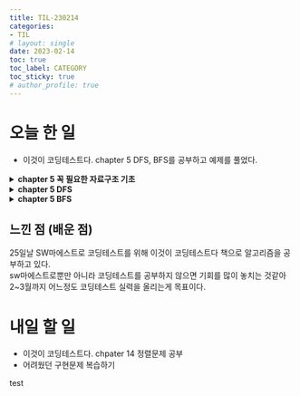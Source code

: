 ```yaml
---
title: TIL-230214
categories:
- TIL
# layout: single
date: 2023-02-14
toc: true
toc_label: CATEGORY
toc_sticky: true
# author_profile: true
---
```


# 오늘 한 일

- 이것이 코딩테스트다. chapter 5 DFS, BFS를 공부하고 예제를 풀었다.
<details>
<summary><b>chapter 5 꼭 필요한 자료구조 기초</b></summary>   

```
### 탐색(Search)이란?
    
**많은 양의 데이터 중에서 원하는 데이터를 찾는 과정**이다.
    
    대표적인 탐색 알고리즘은 DFS, BFS로 두 알고리즘의 원리를 제대로 이해해야 코딩 테스트의 탐색문제 유형을 풀 수 있다.
    
    DFS, BFS를 제대로 이해하려면 스택, 큐, 재귀 함수를 이해해야 한다.
    
    ### 자료구조(Data Structure)란?
    
    **데이터를 표현하고 관리하고 처리하기 위한 구조**이다. 그중 스택과 큐는 자료구조의 기초 개념으로 다음의 두해심적인 함수로 구성된다.
    
    - 삽입(Push): 데이터를 삽입한다.
    - 삭제(Pop): 데이터를 삭제한다.
    
    이뿐 아니라 오버플로와 언드플로를 고민해야 한다.
    
    - 오버플로: 데이터 크기가 이미 가득 차있는 상태에서 삽입 연산을 수행할 때 발생
    - 언더플로: 데이터가 없는 상태에서 삭제 연산을 수행할 때 발생
    
    ## 스택 (stack)
    
    창고 아르바이트할 때 박스를 쌓는 것처럼 **선입후출 구조 또는 후입선출 구조**라고 한다.(늦게 들어간게 빨리 빠진다.)
    
    ```java
    // 스택 생성
    Stack<Integer> stack = new Stack<>();
    
    // 5 삽입
    stack.push(5);
    stack.push(2);
    
    // 최상단 원소 2 print
    stack.peek();
    
    // 2 삭제 후 print
    stack.pop();
    ```
    
    ### 큐 (queue)
    
     큐는 대기줄로 **선입선출 구조**이다. (먼저 온 사람이 먼저 들어간다.)
    
    ```java
    Queue<Integer> q = new LinkedList<>();
    
    // 5 삽입
    q.add(5);
    q.add(2);
    
    // 최상단 원소 5 print
    q.peek();
    
    // 5 삭제 후 Print
    q.remove();
    ```
    
    ### 재귀 함수 (Recursive Function)
    
    재귀 함수는 **자기 자신을 다시 호출하는 함수**이다.
    
    ```java
    public static void recursiveFunction(int i) {
            // 100번째 호출을 했을 때 종료되도록 종료 조건 명시
            if (i == 100) return;
            System.out.println(i + "번째 재귀 함수에서 " + (i + 1) + "번째 재귀함수를 호출합니다.");
            recursiveFunction(i + 1);
            System.out.println(i + "번째 재귀 함수를 종료합니다.");
    }
    ```
    
    종료 조건이 명시된 함수이다. 
    
    위 함수를 실행하면 100번째까지 재귀함수를 호출하고 이후 99번째부터 함수를 종료하는 걸 볼 수 있다.
    
<p align = "center"><img src='/../assets/images/posts/2023-02-14/1.png' width="600"/></p>
    
     이는 선입후출구조로 재귀함수는 내부적으로 스택 자료구조와 동일하다는 것을 의미한다. 
    
    ### 그래프
    
    그래프는 크게 2가지 방식으로 표현할 수 있다.
    
    - 인접 행렬(Adjacency Matrix): 2차원 배열로 그래프의 연결 관계를 표현한 방식
    - 인접 리스트(Adjacenc List): 리스트로 그래프의 연결 관계를 표현하는 방식
```
</details>   

<details>
<summary><b>chapter 5 DFS</b></summary>

```
### DFS (Depth-First Search)
    
    DFS: 깊이 우선 탐색이라고 하며, 그래프에서 깊은 부분을 우선적으로 탐색하는 알고리즘이다.
    
    **DFS의 구체적인 동작 과정**
    
    1. 탐색 시작 노드를 스택에 삽입하고 방문 처리 한다.
    2. 스택의 최상단 노드에 방문하지 않은 인접 노드가 있으면 그 인접 노드를 스택에 넣고 방문 처리 한다. 방문하지 않은 인접 노드가 없으면 스택에서 최상단 노드를 꺼낸다.
    3. 2번의 과정을 더 이상 수행할 수 없을 때까지 반복한다.
    
    DFS 예시
    
    ```java
    public class DFS {
        public static boolean[] visited = new boolean[9];
        public static ArrayList<ArrayList<Integer>> graph = new ArrayList<ArrayList<Integer>>();
    
        public static void dfs(int x) {
            visited[x] = true;
            System.out.println(x + " ");
            for (int i = 0; i < graph.get(x).size(); i++) {
                int y = graph.get(x).get(i);
                if (!visited[y]) dfs(y);
            }
        }
    }
    ```
    
    - DFS는 스택 자료구조에 기초한다는 점에서 구현이 간단하다.
    - 스택을 쓰지 않아도 되고 탐색을 수행함에 있어 시간 복잡도가 O(N)이 소요된다.
    - 실제 구현은 재귀 함수로하여 매우 간결하게 구현한다.
```
</details>
    
<details>
<summary><b>chapter 5 BFS</b></summary>

```
 ## BFS(Breadth First Search)
    
    BFS 알고리즘은 **너비 우선 탐색**이며, 가까운 노드부터 탐색하는 알고리즘이다.
    
    DFS는 최대한 멀리 있는 노드를 우선으로 하지만 BFS는 반대로 가까운 노드부터 탐색한다.
    
    선입선출 방식인 큐 자료구조를 이용한다. 
    
    BFS알고리즘의 동작 방식
    
    1. 탐색 시작 노드를 큐에 삽입하고 방문 처리한다.
    2. 큐에서 노드를 꺼내 해당 노드의 인접 노드 중에서 방문하지 않은 노드를 모두 큐에 삽입하고 방문 처리한다.
    3. 2번의 과정을 더 이상 수행할 수 없을 때까지 반복한다.
    
    ```java
    public static boolean[] visited = new boolean[9];
        public static ArrayList<ArrayList<Integer>> graph = new ArrayList<ArrayList<Integer>>();
        public static void bfs(int start) {
            Queue<Integer> q = new LinkedList<>();
            q.offer(start);
    
            visited[start] = true;
    
            while(!q.isEmpty()) {
    
                int x = q.poll();
                System.out.printf(x + " ");
    
                for(int i = 0; i < graph.get(x).size(); i++) {
                    int y = graph.get(x).get(i);
                    if(!visited[y]) {
                        q.offer(y);
                        visited[y] = true;
                    }
                }
            }
        }
    ```
    
    - BFS는 큐 자료구조에 기초한다는 점에서 구현이 간단하다.
    - 탐색을 수행함에 있어 시간 복잡도가 O(N)이 소요된다.
    - 일반적인 경우 수행 시간은 DFS보다 좋은 편이다.

```
</details>


## 느낀 점 (배운 점)

25일날 SW마에스트로 코딩테스트를 위해 이것이 코딩테스트다 책으로 알고리즘을 공부하고 있다.    
sw마에스트로뿐만 아니라 코딩테스트를 공부하지 않으면 기회를 많이 놓치는 것같아 2~3월까지 어느정도 코딩테스트 실력을 올리는게 목표이다.   


# 내일 할 일

- 이것이 코딩테스트다. chpater 14 정렬문제 공부   
- 어려웠던 구현문제 복습하기   

test